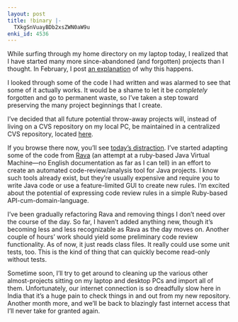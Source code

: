 ```yaml
---
layout: post
title: !binary |-
  TXkgSnVuayBDb2xsZWN0aW9u
enki_id: 4536
---
```


While surfing through my home directory on my laptop today, I realized
that I have started many more since-abandoned (and forgotten) projects
than I thought. In February, I post
<a href="/index.cgi/AttentionSpanChallenged.html">an explanation</a> of
why this happens.

<p>
I looked through some of the code I had written and was alarmed to see
that some of it actually works. It would be a shame to let it be
<i>completely</i> forgotten and go to permanent waste, so I’ve taken a
step toward preserving the many project beginnings that I create.

<p>
I’ve decided that all future potential throw-away projects will, instead
of living on a CVS repository on my local PC, be maintained in a
centralized CVS repository, located <a href="/viewcvs.cgi">here</a>.

<p>
If you browse there now, you’ll see
<a href="/viewcvs.cgi/jvm_analysis">today’s distraction</a>. I’ve
started adapting some of the code from
<a href="http://www.namikilab.tuat.ac.jp/~sasada/prog/rava.html">Rava</a>
(an attempt at a ruby-based Java Virtual Machine—no English
documentation as far as I can tell) in an effort to create an automated
code-review/analysis tool for Java projects. I know such tools already
exist, but they’re usually expensive and require you to write Java code
or use a feature-limited GUI to create new rules. I’m excited about the
potential of expressing code review rules in a simple Ruby-based
API-cum-domain-language.

<p>
I’ve been gradually refactoring Rava and removing things I don’t need
over the course of the day. So far, I haven’t added anything new, though
it’s becoming less and less recognizable as Rava as the day moves on.
Another couple of hours’ work should yield some preliminary code review
functionality. As of now, it just reads class files. It really could use
some unit tests, too. This is the kind of thing that can quickly become
read-only without tests.

<p>
Sometime soon, I’ll try to get around to cleaning up the various other
almost-projects sitting on my laptop and desktop PCs and import all of
them. Unfortunately, our internet connection is so dreadfully slow here
in India that it’s a huge pain to check things in and out from my new
repository. Another month more, and we’ll be back to blazingly fast
internet access that I’ll never take for granted again.
